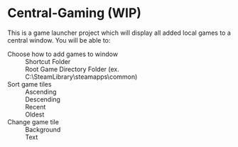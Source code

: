 # Central-Gaming (WIP)
<p> 
  This is a game launcher project which will display all added local games to a central window. You will be able to: <br> 
  
<dl>
  <dt> Choose how to add games to window </dt>
    <dd>
      Shortcut Folder <br>
      Root Game Directory Folder (ex. C:\SteamLibrary\steamapps\common)
    </dd>
  
  <dt> Sort game tiles </dt>
    <dd>
      Ascending <br>
      Descending <br>
      Recent <br>
      Oldest <br>
    </dd>
  
  <dt> Change game tile </dt>
    <dd> 
      Background <br>
      Text 
    </dd>
</dl>

</p> 
